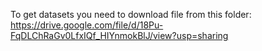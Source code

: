 To get datasets you need to download file from this folder: https://drive.google.com/file/d/18Pu-FqDLChRaGv0LfxIQf_HIYnmokBlJ/view?usp=sharing
